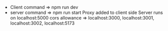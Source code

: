 - Client command => npm run dev
- server command => npm run start
Proxy added to client side
Server runs on localhost:5000
cors allowance => localhost:3000, localhost:3001, localhost:3002, localhost:5173
